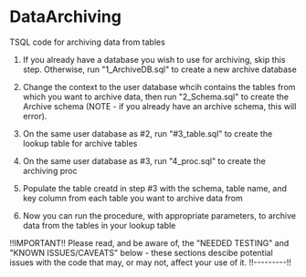# DataArchiving
TSQL code for archiving data from tables

1) If you already have a database you wish to use for archiving, skip this step.  Otherwise, run "1_ArchiveDB.sql" to create a new archive database

2) Change the context to the user database whcih contains the tables from which you want to archive data, then run "2_Schema.sql" to create the Archive schema (NOTE - if you already have an archive schema, this will error).

3) On the same user database as #2, run "#3_table.sql" to create the lookup table for archive tables

4) On the same user database as #3, run "4_proc.sql" to create the archiving proc

4) Populate the table creatd in step #3 with the schema, table name, and key column from each table you want to archive data from

5) Now you can run the procedure, with appropriate parameters, to archive data from the tables in your lookup table

!!IMPORTANT!!
Please read, and be aware of, the "NEEDED TESTING" and "KNOWN ISSUES/CAVEATS" below - these sections descibe potential issues with the code that may, or may not, affect your use of it.
!!---------!!

